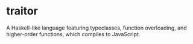# traitor
 A Haskell-like language featuring typeclasses, function overloading, and higher-order functions, which compiles to JavaScript.
